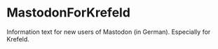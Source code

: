 # MastodonForKrefeld
Information text for new users of Mastodon (in German). Especially for Krefeld.
